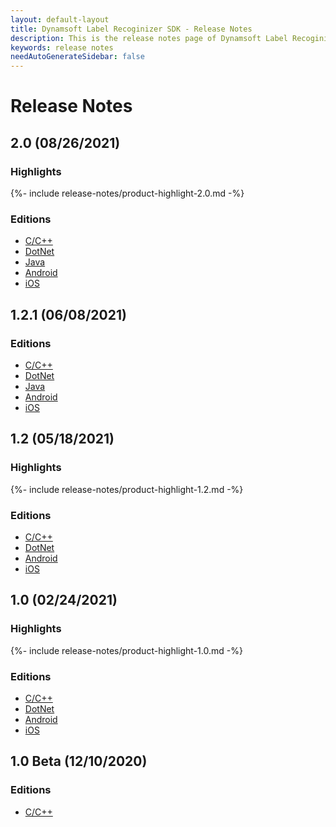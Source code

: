 ```yaml
---
layout: default-layout
title: Dynamsoft Label Recoginizer SDK - Release Notes
description: This is the release notes page of Dynamsoft Label Recoginizer SDK.
keywords: release notes
needAutoGenerateSidebar: false
---
```


# Release Notes

## 2.0 (08/26/2021)

### Highlights

{%- include release-notes/product-highlight-2.0.md -%}

### Editions

- [C/C++](../programming/c-cplusplus/release-notes/c-cpp-2.md#20-08262021)
- [DotNet](../programming/dotnet/release-notes/dotnet-2.md#20-08262021)
- [Java](../programming/java/release-notes/java-2.md#20-08262021)
- [Android](../programming/android/release-notes/android-2.md#20-08262021)
- [iOS](../programming/objectivec-swift/release-notes/ios-2.md#20-08262021)


## 1.2.1 (06/08/2021)

### Editions

- [C/C++](../programming/c-cplusplus/release-notes/c-cpp-1.md#121-06082021)
- [DotNet](../programming/dotnet/release-notes/dotnet-1.md#121-06082021)
- [Java](../programming/java/release-notes/java-1.md#121-06082021)
- [Android](../programming/android/release-notes/android-1.md#121-06082021)
- [iOS](../programming/objectivec-swift/release-notes/ios-1.md#121-06082021)


## 1.2 (05/18/2021)

### Highlights

{%- include release-notes/product-highlight-1.2.md -%}

### Editions

- [C/C++](../programming/c-cplusplus/release-notes/c-cpp-1.md#12-05182021)
- [DotNet](../programming/dotnet/release-notes/dotnet-1.md#12-05182021)
- [Android](../programming/android/release-notes/android-1.md#12-05182021)
- [iOS](../programming/objectivec-swift/release-notes/ios-1.md#12-05182021)

## 1.0 (02/24/2021)

### Highlights

{%- include release-notes/product-highlight-1.0.md -%}

### Editions

- [C/C++](../programming/c-cplusplus/release-notes/c-cpp-1.md#10-02242021)
- [DotNet](../programming/dotnet/release-notes/dotnet-1.md#10-02242021)
- [Android](../programming/android/release-notes/android-1.md#10-02242021)
- [iOS](../programming/objectivec-swift/release-notes/ios-1.md#10-02242021)


## 1.0 Beta (12/10/2020)

### Editions

- [C/C++](../programming/c-cplusplus/release-notes/c-cpp-1.md#10-beta-12102020)